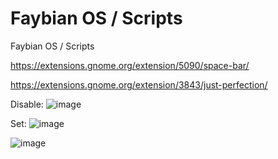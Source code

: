 # Faybian OS / Scripts
Faybian OS / Scripts

https://extensions.gnome.org/extension/5090/space-bar/

https://extensions.gnome.org/extension/3843/just-perfection/


Disable:
![image](https://github.com/user-attachments/assets/8b1b1209-1943-44da-9909-ed3cc1988d3d)

Set:
![image](https://github.com/user-attachments/assets/b9c93659-dd86-4cae-aec3-8c5504f3dd2e)


![image](https://github.com/user-attachments/assets/05121258-719e-464a-96de-f9ff52b59550)
